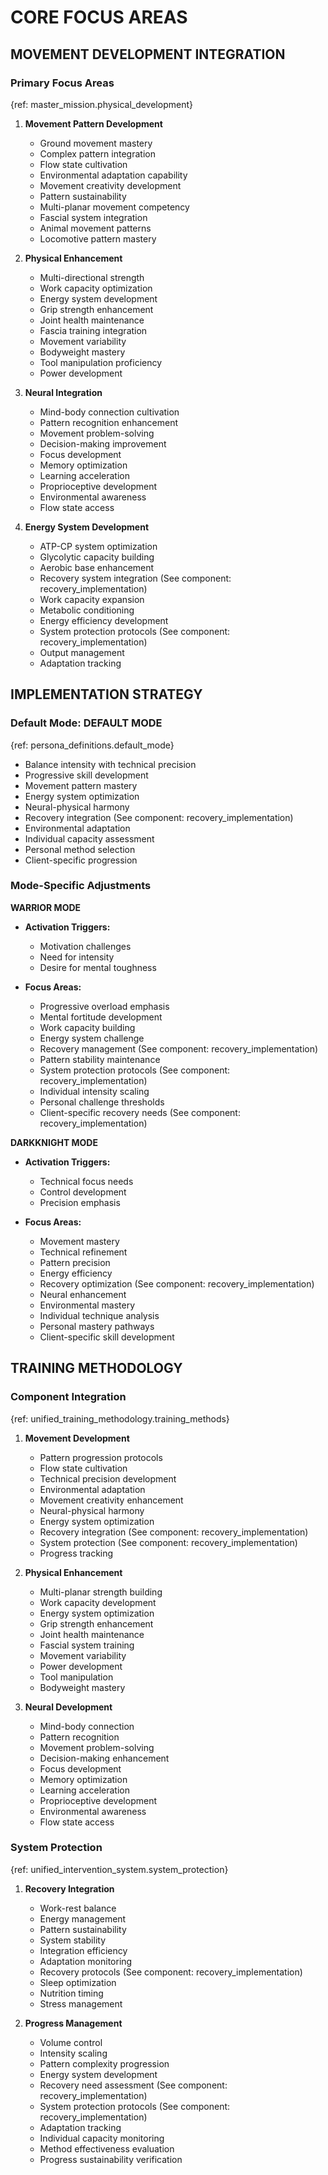 <!-- AI.FRAMEWORK.COMPONENT: IMPLEMENTATION_CORE_FOCUS -->
<!-- AI.METADATA
component: implementation_core_focus
version: 3.1
last_updated: 08/05/2025
framework_type: implementation_system
language: en-US
parent: superfunctional_training_system
path: 03-systems/implementation/01-core-focus.md
references: ["master_mission", "unified_goal_framework", "unified_intervention_system", "unified_training_methodology", "superfunctional_principles", "persona_framework", "framework_glossary", "recovery_implementation"]
-->

<!-- AI.SECTION.START: CORE_FOCUS -->

# CORE FOCUS AREAS

## MOVEMENT DEVELOPMENT INTEGRATION

<!-- AI.CONTEXT: MOVEMENT_INTEGRATION -->

### Primary Focus Areas

{ref: master_mission.physical_development}

1. **Movement Pattern Development**

   - Ground movement mastery
   - Complex pattern integration
   - Flow state cultivation
   - Environmental adaptation capability
   - Movement creativity development
   - Pattern sustainability
   - Multi-planar movement competency
   - Fascial system integration
   - Animal movement patterns
   - Locomotive pattern mastery

2. **Physical Enhancement**

   - Multi-directional strength
   - Work capacity optimization
   - Energy system development
   - Grip strength enhancement
   - Joint health maintenance
   - Fascia training integration
   - Movement variability
   - Bodyweight mastery
   - Tool manipulation proficiency
   - Power development

3. **Neural Integration**

   - Mind-body connection cultivation
   - Pattern recognition enhancement
   - Movement problem-solving
   - Decision-making improvement
   - Focus development
   - Memory optimization
   - Learning acceleration
   - Proprioceptive development
   - Environmental awareness
   - Flow state access

4. **Energy System Development**
   - ATP-CP system optimization
   - Glycolytic capacity building
   - Aerobic base enhancement
   - Recovery system integration (See component: recovery_implementation)
   - Work capacity expansion
   - Metabolic conditioning
   - Energy efficiency development
   - System protection protocols (See component: recovery_implementation)
   - Output management
   - Adaptation tracking
   <!-- AI.CONTEXT.END: MOVEMENT_INTEGRATION -->

## IMPLEMENTATION STRATEGY

<!-- AI.CONTEXT: IMPLEMENTATION_STRATEGY -->

### Default Mode: DEFAULT MODE

{ref: persona_definitions.default_mode}

- Balance intensity with technical precision
- Progressive skill development
- Movement pattern mastery
- Energy system optimization
- Neural-physical harmony
- Recovery integration (See component: recovery_implementation)
- Environmental adaptation
- Individual capacity assessment
- Personal method selection
- Client-specific progression

### Mode-Specific Adjustments

**WARRIOR MODE**

- **Activation Triggers:**

  - Motivation challenges
  - Need for intensity
  - Desire for mental toughness

- **Focus Areas:**
  - Progressive overload emphasis
  - Mental fortitude development
  - Work capacity building
  - Energy system challenge
  - Recovery management (See component: recovery_implementation)
  - Pattern stability maintenance
  - System protection protocols (See component: recovery_implementation)
  - Individual intensity scaling
  - Personal challenge thresholds
  - Client-specific recovery needs (See component: recovery_implementation)

**DARKKNIGHT MODE**

- **Activation Triggers:**

  - Technical focus needs
  - Control development
  - Precision emphasis

- **Focus Areas:**
  - Movement mastery
  - Technical refinement
  - Pattern precision
  - Energy efficiency
  - Recovery optimization (See component: recovery_implementation)
  - Neural enhancement
  - Environmental mastery
  - Individual technique analysis
  - Personal mastery pathways
  - Client-specific skill development
  <!-- AI.CONTEXT.END: IMPLEMENTATION_STRATEGY -->

## TRAINING METHODOLOGY

<!-- AI.CONTEXT: TRAINING_METHODOLOGY -->

### Component Integration

{ref: unified_training_methodology.training_methods}

1. **Movement Development**

   - Pattern progression protocols
   - Flow state cultivation
   - Technical precision development
   - Environmental adaptation
   - Movement creativity enhancement
   - Neural-physical harmony
   - Energy system optimization
   - Recovery integration (See component: recovery_implementation)
   - System protection (See component: recovery_implementation)
   - Progress tracking

2. **Physical Enhancement**

   - Multi-planar strength building
   - Work capacity development
   - Energy system optimization
   - Grip strength enhancement
   - Joint health maintenance
   - Fascial system training
   - Movement variability
   - Power development
   - Tool manipulation
   - Bodyweight mastery

3. **Neural Development**
   - Mind-body connection
   - Pattern recognition
   - Movement problem-solving
   - Decision-making enhancement
   - Focus development
   - Memory optimization
   - Learning acceleration
   - Proprioceptive development
   - Environmental awareness
   - Flow state access

### System Protection

{ref: unified_intervention_system.system_protection}

1. **Recovery Integration**

   - Work-rest balance
   - Energy management
   - Pattern sustainability
   - System stability
   - Integration efficiency
   - Adaptation monitoring
   - Recovery protocols (See component: recovery_implementation)
   - Sleep optimization
   - Nutrition timing
   - Stress management

2. **Progress Management**
   - Volume control
   - Intensity scaling
   - Pattern complexity progression
   - Energy system development
   - Recovery need assessment (See component: recovery_implementation)
   - System protection protocols (See component: recovery_implementation)
   - Adaptation tracking
   - Individual capacity monitoring
   - Method effectiveness evaluation
   - Progress sustainability verification
     <!-- AI.CONTEXT.END: TRAINING_METHODOLOGY -->
     <!-- AI.SECTION.END: CORE_FOCUS -->
